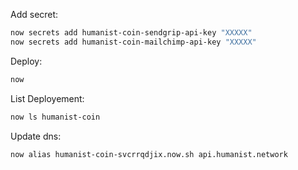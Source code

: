 Add secret:
``` bash
now secrets add humanist-coin-sendgrip-api-key "XXXXX"
now secrets add humanist-coin-mailchimp-api-key "XXXXX"
```

Deploy:
``` bash
now
```

List Deployement:
``` bash
now ls humanist-coin
```

Update dns:
``` bash
now alias humanist-coin-svcrrqdjix.now.sh api.humanist.network
```
